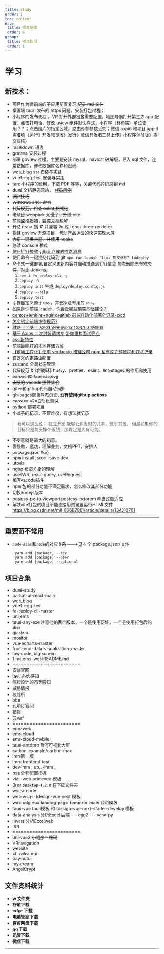 ```yaml
---
title: study
order: 1
toc: content
nav:
 title: 项目记录
 order: 6
group:
 title: 项目指引
 order: 1
---
```


# 学习

## 新技术：

- 项目作为微前端的子应用配置复习,~~记录 md 文件~~
- 桌面端 tauri 发布的 https 问题，安装打包过程；
- 小程序的发布流程:，VR 打开外部链接需要配置，地图导航打开第三方 app 配置，点击打电话，修改 uview 组件默认样式，小程序（移动端）单位使用？？；点击图片的指定区域，路由传参参数丢失；微信 appid 和项目 appid 需要填（运行》开发预览版》发行》微信开发者工具上传》小程序体验版》提交审核）
- markdown 语法
- grafana 安装过程
- 部署 goview 过程，主要是安装 mysql，navicat 破解版，导入 sql 文件，连接数据库，修改数据库名称和密码
- web_blog ssr 安装与实践
- vue3-egg-test 安装与实践
- taro 小程序的使用，下载 PDF 等等，~~关键代码的记录到 md~~
- dumi 文档静态网站， ~~[代码示例][3]~~
- ~~调试技巧~~
- ~~Windows shell 命令~~
- ~~代码规范，检查 eslint,格式化~~
- ~~老项目 webpack 太慢了，升级 vite~~
- 前端监控报错，~~监控文档理解~~
- 升级 react 到 17 并兼容 3d 库 react-three-renderer
- 搭建 goview 开源项目，帮助产品运营的快速实现大屏
- ~~大屏一键换主题，并使用 hooks~~
- 修改 console 样式
- [使用钉钉接收 gitlab 仓库的推送消息][10]
- 使用命令一键提交代码到 git `npm run topush "fix: 提交信息" todeploy`
- 命令式一键部署,自定义更新内容并自动推送到钉钉信息 ~~每次删除原有的文件，对比 Jenkins,~~
  1. `npm i fe-deploy-cli -g`
  2. `deploy -V`
  3. `deploy init` 生成 `deploy/deploy.config.js`
  4. `deploy --help`
  5. `deploy test`
- 手撸自定义原子 css，并去掉没有用的 css，
- [如果是你前端 leader，你会做哪些前端基础建设？][1]
- [centos+jenkins+nginx+gitlab 前端自动化部署全记录-cicd][2]
- [怎么制定前端协作规范?][4]
- [就是一个基于 Axios 的完美的双 token 无感刷新][5]
- [基于 Axios 二次封装请求库,带你重构面试亮点][7]
- [css 新特性][6]
- [前端最能打的本地存储方案][8]
- [【前端工程化】使用 verdaccio 搭建公司 npm 私有库完整流程和踩坑记录][9]
- 自定义约定路由配置
- zustand 全局状态管理
- 代码规范 & 详细解释 husky、prettier、eslint、lint-staged 的作用和使用
- ~~canvas 库 fabricJs,svg~~
- ~~安装的 vscode 插件集合~~
- gitee和githup代码自动同步
- gh-pages部署静态页面, **没有使用githup actions**
- cypress e2e自动化测试
- python 部署项目
- 小点子的记录，不管难度，有想法就记录
> 我可以这么说：
独立开发 能够让你发财的几率，微乎其微。
但是如果你的目标只是每天挣个饭钱，那肯定是大有可为。
- 不刻意就是最大的刻意。
- 慢慢做，邀功，理解业务，文档PPT，安排人
- package.json 规范
- npm install jsdoc -save-dev
- utools
- nginx 负载均衡的理解
- useSWR, react-query, useRequest
- 编写vscode插件
- npm 包的部分功能不满足需求，怎么修改其部分功能
- 切换nodejs版本
- postcss-px-to-viewport postcss-pxtorem 响应式自适应
- 解决vite打包的项目不能直接用浏览器运行HTML文件 https://blog.csdn.net/m0_66687901/article/details/134210761
---

## 重要而不常用

- `node-saas`和`node`的对应关系--->见 4 个 package.json 文件
  ```
   yarn add [package] --dev
   yarn add [package] --peer
   yarn add [package] --optional
  ```

## 项目合集

- dumi-study
- ballcat-ui-react-main
- web_blog
- vue3-egg-test
- fe-deploy-cli-master
- uni_ems
- tauri-any-exe 注意他的两个版本，一个是使用网址，一个是使用打包后的dist
- qiankun
- monitor
- vue-echarts-master
- front-end-data-visualization-master
- low-code_big-screen
- 1.md,ems-web/README.md
- ========================
- 安加官网
- layui态势感知
- 陈橙设计的态势感知
- 威胁情报
- 仪综所
- bbs
- 孔明灯官网
- 猎报
- 云waf
- ========================
- ems-web
- ems-cloud
- ems-cloud-mobile
- tauri-antdpro 黄河可视化大屏
- carbon-example/carbon-max
- lmm第一版
- lmm-frontend-test
- dev-lmm , up...-lmm ,
- psa 全套配置模板
- vlan-web primevue 模板
- 3ren `desktop-4.2.0` 在下载文件夹
- wsqsi-node
- web-wsqsi tdesign-vue-next 模板
- web-cdg vue-landing-page-template-main 官网模板
- tauri-vue tauri模板 和 tdesign-vue-next-starter-develop 模板
- data-analysis 分析Excel 后端
--- egg2
--- venv-py
- invest 分析Excelweb
- IRR
- ========================
- uni-vue3 ~~小程序二维码~~
- VRnavigation
- website
- cf-seiko-mp
- pay-nutui
- my-dream
- AngelCrypt
## 文件资料统计

- **w 文件夹**
- **谷歌下载**
- **edge 下载**
- **电脑管家下载**
- **百度网盘下载**
- **qq 下载**
- **迅雷下载**
- **微信下载**

---

[1]: https://mp.weixin.qq.com/s?__biz=Mzk0NTI2NDgxNQ==&mid=2247489116&idx=1&sn=27b32cab7912fe837dc4d6502dcc6a10&chksm=c319579cf46ede8a362bce85189c5f58525385c28bfe1ffe9bb4fc433f13ca754b4e93b85eab#rd '基础建设'
[2]: https://mp.weixin.qq.com/s?__biz=Mzk0NTI2NDgxNQ==&mid=2247483730&idx=1&sn=5298f4841241767ca427bef4137b1680&chksm=c3194092f46ec9841051f2c5ea52688db07a50def205e997a6a6b0c1cf1b3c8517267857a156#rd '自动化部署'
[3]: https://juejin.cn/post/7222804347830206525#heading-32 'dumi 代码示例'
[4]: https://mp.weixin.qq.com/s?__biz=Mzk0NTI2NDgxNQ==&mid=2247485514&idx=1&sn=3d2237f19081576b4b36da7df29d47e6&chksm=c319498af46ec09c5c28eb60c914c1167e362e4f4fd5e55d4f64e7eb5b8c4fca5ff56a6952b2#rd '协作规范'
[5]: https://mp.weixin.qq.com/s?__biz=Mzg5ODA5NTM1Mw==&mid=2247501075&idx=1&sn=f7a81ef54e9a75b52a310b2e54043712&chksm=c0654485f712cd932e9cd949d1e37bd44672ed17b7d70f68cad74d35913c6969e8797886bd44&mpshare=1&scene=24&srcid=082685uAmWg5qCboKPD1qfzh&sharer_sharetime=1693050648436&sharer_shareid=d0b6f47fad4bd7c2e575b22646a6eb1a#rd '基于Axios的完美的双token无感刷新'
[6]: https://mp.weixin.qq.com/s?__biz=MzA5MjQwMzQyNw==&mid=2650767684&idx=1&sn=4c08a97c082e15e6ae59ed9e2a5d6df0&chksm=886682c8bf110bde0997454a59115e7454133aeda8ee2af023f27afa587ad2ee1bf8ecd8642d&mpshare=1&scene=24&srcid=0827lLuOtNKbcLqXK3mP2RVl&sharer_sharetime=1693151494348&sharer_shareid=d0b6f47fad4bd7c2e575b22646a6eb1a#rd 'css新特性'
[7]: https://juejin.cn/post/7266308603938062391?searchId=20230920103646EAE35E6F327D2A799574#heading-9 '基于Axios二次封装请求库'
[8]: https://mp.weixin.qq.com/s/FVpa-8izlbwha063ZeN3TA '前端最能打的本地存储方案'
[9]: https://juejin.cn/post/7096701542408912933 '【前端工程化】使用verdaccio搭建公司npm私有库完整流程和踩坑记录'
[10]: https://www.codenong.com/cs109489923/ '使用钉钉接收gitlab仓库的推送消息'
